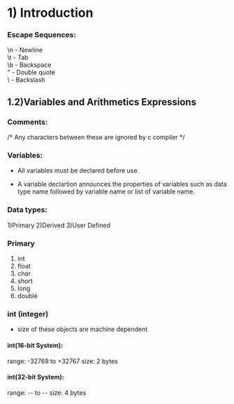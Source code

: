 # 1) Introduction

### Escape Sequences:

\n - Newline <br>
\t - Tab <br>
\b - Backspace <br>
\" - Double quote <br>
\\ - Backslash <br>

## 1.2)Variables and Arithmetics Expressions

### Comments:
/* Any characters between these are ignored by c compiler */

### Variables:

* All variables must be declared before use

* A variable declartion announces the properties of variables such as data type name followed by variable name or
list of variable name.

### Data types:
1)Primary
2)Derived
3)User Defined

### Primary
1) int
2) float
3) char
4) short
5) long
6) double

### int (integer)
* size of these objects are machine dependent 

#### int(16-bit System):
range: -32769 to +32767
size: 2 bytes

#### int(32-bit System):
range: -- to -- 
size: 4 bytes









